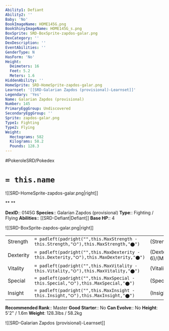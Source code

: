 ```yaml
---
Ability1: Defiant
Ability2: ''
Baby: 'No'
BookImageName: HOME145G.png
BookShinyImageName: HOME145G_s.png
BoxSprite: SRD-BoxSprite-zapdos-galar.png
DexCategory: ''
DexDescription: ''
EventAbilities: ''
GenderType: N
HasForm: 'No'
Height:
  Deimeters: 16
  Feet: 5.2
  Meters: 1.6
HiddenAbility: ''
HomeSprite: SRD-HomeSprite-zapdos-galar.png
Learnset: '[[SRD-Galarian Zapdos (provisional)-Learnset]]'
Legendary: 'Yes'
Name: Galarian Zapdos (provisional)
Number: 145
PrimaryEggGroup: Undiscovered
SecondaryEggGroup: ''
Sprite: zapdos-galar.png
Type1: Fighting
Type2: Flying
Weight:
  Hectograms: 582
  Kilograms: 58.2
  Pounds: 128.3
---
```


#PokeroleSRD/Pokedex

# `= this.name`

![[SRD-HomeSprite-zapdos-galar.png|right]]

**
**

**DexID**:: 0145G
**Species**:: Galarian Zapdos (provisional)
**Type**:: Fighting / Flying
**Abilities**:: [[SRD-Defiant|Defiant]]
**Base HP**:: 4

![[SRD-BoxSprite-zapdos-galar.png|right]]

|           |                                                                                        |                                          |
| --------- | -------------------------------------------------------------------------------------- | ---------------------------------------- |
| Strength  | `= padleft(padright("",this.MaxStrength - this.Strength,"⭘"),this.MaxStrength,"⬤")`    | (Strength::7)/(MaxStrength::7)   |
| Dexterity | `= padleft(padright("",this.MaxDexterity - this.Dexterity,"⭘"),this.MaxDexterity,"⬤")` | (Dexterity:: 6)/(MaxDexterity::6) |
| Vitality  | `= padleft(padright("",this.MaxVitality - this.Vitality,"⭘"),this.MaxVitality,"⬤")`    | (Vitality::5)/(MaxVitality::5)   |
| Special   | `= padleft(padright("",this.MaxSpecial - this.Special,"⭘"),this.MaxSpecial,"⬤")`       | (Special::5)/(MaxSpecial::5)     |
| Insight   | `= padleft(padright("",this.MaxInsight - this.Insight,"⭘"),this.MaxInsight,"⬤")`       | (Insight::5)/(MaxInsight::5)     |

**Recommended Rank**:: Master
**Good Starter**:: No
**Can Evolve**:: No
**Height**: 5'2" / 1.6m
**Weight**: 128.3lbs / 58.2kg

![[SRD-Galarian Zapdos (provisional)-Learnset]]